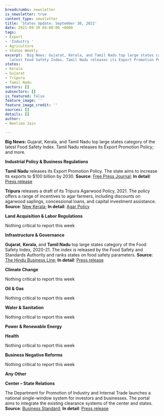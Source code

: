 ```yaml
---
breadcrumbs: newsletter
is_newsletter: true
content_type: newsletter
title: 'States Update: September 30, 2021'
date: 2021-09-30 04:00:00 +0000
tags:
- Export
- 'Industry '
- Agriculture
- States Weekly
excerpt: 'Big News: Gujarat, Kerala, and Tamil Nadu top large states category of the
  latest Food Safety Index. Tamil Nadu releases its Export Promotion Policy; and more.'
states:
- Kerala
- Gujarat
- Tripura
- Tamil Nadu
sectors: []
subsectors: []
is_featured: false
feature_image: ''
feature_image_credit: ''
sources: []
details: []
author:
- Neelima Jain

---
```

**Big News:** Gujarat, Kerala, and Tamil Nadu top large states category of the latest Food Safety Index. Tamil Nadu releases its Export Promotion Policy; and more.

**Industrial Policy & Business Regulations**

**Tamil Nadu** releases its Export Promotion Policy. The state aims to increase its exports to $100 billion by 2030. **Source**: [Free Press Journal](https://www.freepressjournal.in/business/tamil-nadu-govt-releases-new-export-policy-targets-100-bn-revenue-by-2030); **In detail**: [Press release](https://cms.tn.gov.in/sites/default/files/press_release/pr220921_e_763.pdf)

**Tripura** releases a draft of its Tripura Agarwood Policy, 2021. The policy offers a range of incentives to agar farmers, including discounts on agarwood saplings, concessional loans, and capital investment assistance. **Source**: [New Kerala](https://www.newkerala.com/news/2021/137721.htm); **In detail**: [Agar Policy](https://tripura.gov.in/sites/default/files/Policy_Forest_01_06_2021.pdf)

**Land Acquisition & Labor Regulations**

Nothing critical to report this week

**Infrastructure & Governance**

**Gujarat**, **Kerala**, and **Tamil Nadu** top large states category of the Food Safety Index, 2020-21. The index is released by the Food Safety and Standards Authority and ranks states on food safety parameters. **Source**: [The Hindu Business Line](https://www.thehindubusinessline.com/economy/policy/gujarat-kerala-tn-top-food-safety-index-2020-21/article36572706.ece); **In detail**: [Press release](https://www.fssai.gov.in/upload/press_release/2021/09/614992d7107dePress_Release_HM_Visit_21_09_2021.pdf)

**Climate Change**

Nothing critical to report this week

**Oil & Gas**

Nothing critical to report this week

**Water & Sanitation**

Nothing critical to report this week

**Power & Renewable Energy**

**Health**

Nothing critical to report this week

**Business Negative Reforms**

Nothing critical to report this week

**Any Other**

**Center – State Relations**

The Department for Promotion of Industry and Internal Trade launches a national single-window system for investors and businesses. The portal aims to integrate the existing clearance systems of the center and states. **Source**: [Business Standard](https://www.business-standard.com/article/economy-policy/govt-launches-national-single-window-system-for-investors-businesses-121092201030_1.html); **In detail**: [Press release](https://pib.gov.in/PressReleasePage.aspx?PRID=1756966)
